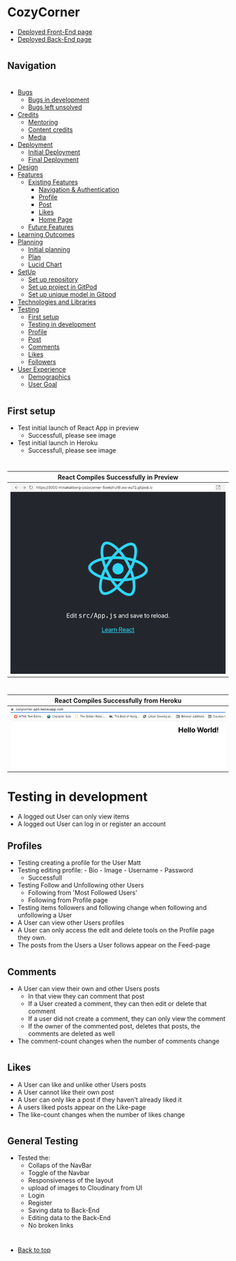 # CozyCorner

* [Deployed Front-End page](https://cozycorner-pp5.herokuapp.com/)
* [Deployed Back-End page](https://portfolio-project-5-drf-api.herokuapp.com/)
#
## Navigation
#
* [Bugs](/bugs.md)
    - [Bugs in development](/bugs.md#bugs-in-development)
    - [Bugs left unsolved](/bugs.md#bugs-left-unsolved)
* [Credits](#credits)
    - [Mentoring](#thank-you)
    - [Content credits](#content-credits)
    - [Media](#media)
* [Deployment](/deployment.md)
    - [Initial Deployment](/deployment.md#initial-deployment)
    - [Final Deployment](/deployment.md#final-deployment)
* [Design](/README.md#design)
* [Features](/README.md#user-feautures)
   - [Existing Features](/README.md#existing-features)
       - [Navigation & Authentication](/README.md#navigation--authentication)
       - [Profile](/README.md#profile)
       - [Post](/README.md#post)
       - [Likes](/README.mdd#likes)
       - [Home Page](/features.md#home-page)
   - [Future Features](/README.md#future-features)
* [Learning Outcomes](#learning-outcomes)
* [Planning](#planning)
   - [Initial planning](#initial-plan)
   - [Plan](#plan)
   - [Lucid Chart](#lucidchart)
* [SetUp](/setup.md)
   - [Set up repository](/setup.md#set-up-repository)
   - [Set up project in GitPod](/setup.md#set-up-project-in-gitpod)
   - [Set up unique model in Gitpod](/setup.md#set-up-unique-model-in-gitpod)
* [Technologies and Libraries](#technologies-and-libraries)
* [Testing](/testing.md)
    - [First setup](#first-setup)
    - [Testing in development](#testing-in-development)
    - [Profile](#profile)
    - [Post](#post)
    - [Comments](#comments)
    - [Likes](#likes)
    - [Followers](#followers)
* [User Experience](#user-experience-ux)
    - [Demographics](#demographics)
    - [User Goal](#user-goals)
  
#
## First setup
- Test initial launch of React App in preview
   - Successfull, please see image
- Test initial launch in Heroku
   - Successfull, please see image
#
React Compiles Successfully in Preview                                |
:--------------------------------------------------------------------:|
![React Compile Preview](/read_me_map/react_compiled_successfully.png)|
#
React Compiles Successfully from Heroku                       |
:------------------------------------------------------------:|
![React Compile Heroku](/read_me_map/heroku_react_success.png)|
#
# Testing in development
- A logged out User can only view items
- A logged out User can log in or register an account
## Profiles
- Testing creating a profile for the User Matt
- Testing editing profile: 
         - Bio
         - Image
         - Username
         - Password
     - Successfull
- Testing Follow and Unfollowing other Users
    - Following from 'Most Followed Users'
    - Following from Profile page
- Testing items followers and following change when following and unfollowing a User
- A User can view other Users profiles
- A User can only access the edit and delete tools on the Profile page they own.
- The posts from the Users a User follows appear on the Feed-page
#
## Comments
- A User can view their own and other Users posts
   - In that view they can comment that post
   - If a User created a comment, they can then edit or delete that comment
   - If a user did not create a comment, they can only view the comment
   - If the owner of the commented post, deletes that posts, the comments are deleted as well
- The comment-count changes when the number of comments change
#
## Likes
- A User can like and unlike other Users posts
- A User cannot like their own post
- A User can only like a post if they haven't already liked it
- A users liked posts appear on the Like-page
- The like-count changes when the number of likes change
#
## General Testing
- Tested the:
     - Collaps of the NavBar
     - Toggle of the Navbar
     - Responsiveness of the layout
     - upload of images to Cloudinary from UI
     - Login
     - Register
     - Saving data to Back-End
     - Editing data to the Back-End
     - No broken links

#
* [Back to top](#)
#
